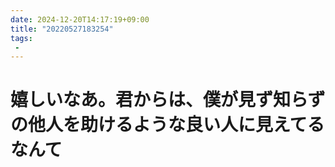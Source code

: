 ```yaml
---
date: 2024-12-20T14:17:19+09:00
title: "20220527183254"
tags:
 -
---
```


# 嬉しいなあ。君からは、僕が見ず知らずの他人を助けるような良い人に見えてるなんて